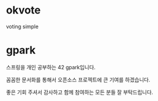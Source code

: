 # okvote
voting simple

# gpark

스프링을 개인 공부하는 42 gpark입니다.

꼼꼼한 문서화를 통해서 오픈소스 프로젝트에 큰 기여를 하겠습니다.

좋은 기회 주셔서 감사하고 함께 참여하는 모든 분들 잘 부탁드립니다.
